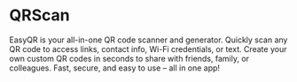 # QRScan
EasyQR is your all-in-one QR code scanner and generator. Quickly scan any QR code to access links, contact info, Wi-Fi credentials, or text. Create your own custom QR codes in seconds to share with friends, family, or colleagues. Fast, secure, and easy to use – all in one app!
